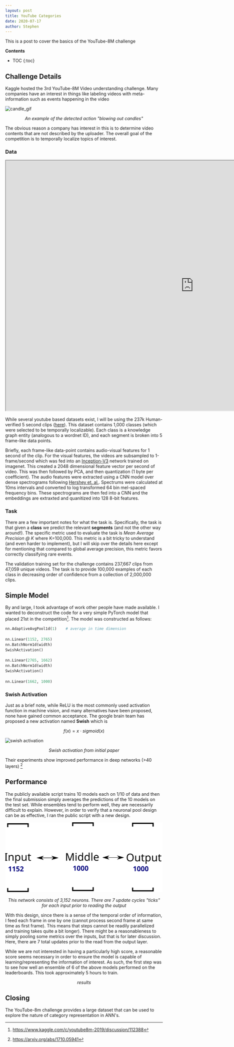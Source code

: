 ```yaml
---
layout: post
title: YouTube Categories
date: 2020-07-17
author: Stephen
---
```

This is a post to cover the basics of the YouTube-8M challenge

**Contents**
* TOC
{:toc}

## Challenge Details

Kaggle hosted the 3rd YouTube-8M Video understanding challenge. Many companies have an interest in things like labeling videos with meta-information such as events happening in the video

![candle_gif](https://storage.googleapis.com/kaggle-media/competitions/yt8m-2019/image5.gif)
<p align="center"><em> An example of the detected action "blowing out candles" </em></p>

The obvious reason a company has interest in this is to determine video contents that are not described by the uploader. The overall goal of the competition is to temporally localize topics of interest.

### Data

<iframe src="https://research.google.com/youtube8m/explore.html" title="Explore videos" width="1200" height="800"></iframe>

While several youtube based datasets exist, I will be using the 237k Human-verified 5 second clips ([here](https://research.google.com/youtube8m/)). This dataset contains 1,000 classes (which were selected to be temporally localizable). Each class is a knowledge graph entity (analogous to a wordnet ID), and each segment is broken into 5 frame-like data points. 

Briefly, each frame-like data-point contains audio-visual features for 1 second of the clip. For the visual features, the videos are subsampled to 1-frame/second which was fed into an [Inception-V3](https://arxiv.org/abs/1512.00567) network trained on imagenet. This created a 2048 dimensional feature vector per second of video. This was then followed by PCA, and then quantization (1 byte per coefficient). The audio features were extracted using a CNN model over dense spectrograms following [Hershey et. al.](https://arxiv.org/abs/1609.09430). Spectrums were calculated at 10ms intervals and converted to log transformed 64 bin mel-spaced frequency bins. These spectrograms are then fed into a CNN and the embeddings are extraxted and quanitized into 128 8-bit features. 

### Task

There are a few important notes for what the task is. Specifically, the task is that given a **class** we predict the relevant **segments** (and not the other way around!). The specific metric used to evaluate the task is *Mean Average Precision @ K* where K=100,000. This metric is a bit tricky to understand (and even harder to implement), but I will skip over the details here except for mentioning that compared to global average precision, this metric favors correctly classifying rare events. 

The validation training set for the challenge contains 237,667 clips from 47,059 unique videos. The task is to provide 100,000 examples of each class in decreasing order of confidence from a collection of 2,000,000 clips. 

## Simple Model

By and large, I took advantage of work other people have made available. I wanted to deconstruct the code for a very simple PyTorch model that placed 21st in the competition[^1]. The model was constructed as follows:

```python
nn.AdaptiveAvgPool1d(1)    # average in time dimension

nn.Linear(1152, 2765)
nn.BatchNorm1d(width)
SwishActivation()

nn.Linear(2765, 1662)
nn.BatchNorm1d(width)
SwishActivation()

nn.Linear(1662, 1000)
```

### Swish Activation

Just as a brief note, while ReLU is the most commonly used activation function in machine vision, and many alternatives have been proposed, none have gained common acceptance. The google brain team has proposed a new activation named **Swish** which is 

$$ f(x) = x \cdot sigmoid(x) $$

![swish activation](https://miro.medium.com/max/626/1*SZ19lV6FT24KtdZsvCOCaA.png)
<p align="center"><em> Swish activation from initial paper </em></p>

Their experiments show improved performance in deep networks (>40 layers) [^2]

## Performance

The publicly available script trains 10 models each on 1/10 of data and then the final submission simply averages the predictions of the 10 models on the test set. While ensembles tend to perform well, they are necessarily difficult to explain. However, in order to verify that a neuronal pool design can be as effective, I ran the public script with a new design.

![simp_nn](/assets/simple_nnPool.svg)
<p align="center"><em> This network consists of 3,152 neurons. There are 7 update cycles "ticks" for each input prior to reading the output</em></p>

With this design, since there is a sense of the temporal order of information, I feed each frame in one by one (cannot process second frame at same time as first frame). This means that steps cannot be readily parallelized and training takes quite a bit longer). There might be a reasonableness to simply pooling some metrics over the inputs, but that is for later discussion. Here, there are 7 total updates prior to the read from the output layer.

While we are not interested in having a particularly high score, a reasonable score seems necessary in order to ensure the model is capable of learning/representing the information of interest. As such, the first step was to see how well an ensemble of 6 of the above models performed on the leaderboards. This took approximately 5 hours to train.

<p align="center"><em> results </em></p>
 
## Closing

The YouTube-8m challenge provides a large dataset that can be used to explore the nature of category representation in ANN's.

[^1]: <https://www.kaggle.com/c/youtube8m-2019/discussion/112388>
[^2]: <https://arxiv.org/abs/1710.05941>
